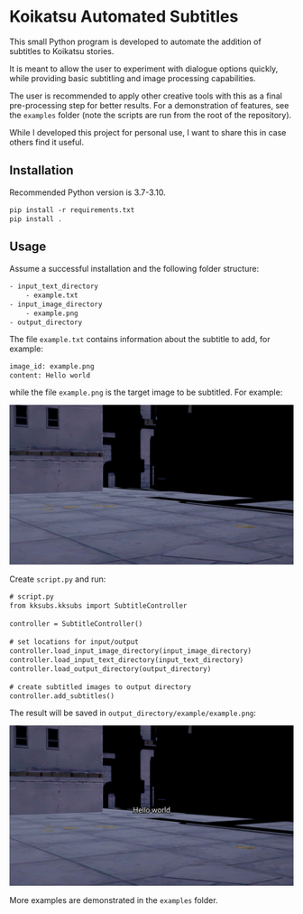 # Koikatsu Automated Subtitles

This small Python program is developed to automate the addition of subtitles to Koikatsu stories.

It is meant to allow the user to experiment with dialogue options quickly, while providing basic subtitling and image processing capabilities.

The user is recommended to apply other creative tools with this as a final pre-processing step for better results. For a demonstration of features, see the `examples` folder (note the scripts are run from the root of the repository).

While I developed this project for personal use, I want to share this in case others find it useful.

## Installation
Recommended Python version is 3.7-3.10.
```
pip install -r requirements.txt
pip install .
```

## Usage
Assume a successful installation and the following folder structure:
```
- input_text_directory
    - example.txt
- input_image_directory
    - example.png
- output_directory
```
The file `example.txt` contains information about the subtitle to add, for example:
```
image_id: example.png
content: Hello world
```
while the file `example.png` is the target image to be subtitled. For example:

![example](examples/0-readme/input_image_directory/example.png)

Create `script.py` and run:
```
# script.py
from kksubs.kksubs import SubtitleController

controller = SubtitleController()

# set locations for input/output
controller.load_input_image_directory(input_image_directory)
controller.load_input_text_directory(input_text_directory)
controller.load_output_directory(output_directory)

# create subtitled images to output directory
controller.add_subtitles()
```

The result will be saved in `output_directory/example/example.png`:

![subtitled_example](examples/0-readme/output_directory/example/example.png)

More examples are demonstrated in the `examples` folder.